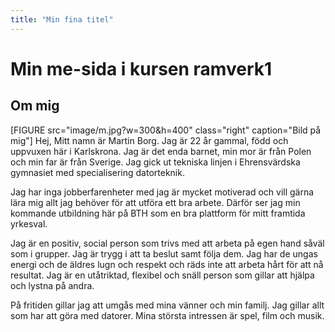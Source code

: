 ```yaml
---
title: "Min fina titel"
---
```

Min me-sida i kursen ramverk1
=========================
## Om mig
[FIGURE src="image/m.jpg?w=300&h=400" class="right" caption="Bild på mig"]
Hej, Mitt namn är Martin Borg. Jag är 22 år gammal, född och uppvuxen här i Karlskrona. Jag är det enda barnet, min mor är från Polen och min far är från Sverige. Jag gick ut tekniska linjen i Ehrensvärdska gymnasiet med specialisering datorteknik.

Jag har inga jobberfarenheter med jag är mycket motiverad och vill gärna lära mig allt jag behöver för att utföra ett bra arbete. Därför ser jag min kommande utbildning här på BTH som en bra plattform för mitt framtida yrkesval.

Jag är en positiv, social person som trivs med att arbeta på egen hand såväl som i grupper. Jag är trygg i att ta beslut samt följa dem. Jag har de ungas energi och de äldres lugn och respekt och räds inte att arbeta hårt för att nå resultat. Jag är en utåtriktad, flexibel och snäll person som gillar att hjälpa och lystna på andra.

På fritiden gillar jag att umgås med mina vänner och min familj. Jag gillar allt som har att göra med datorer. Mina största intressen är spel, film och musik.
